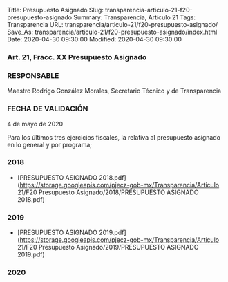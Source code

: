 Title: Presupuesto Asignado
Slug: transparencia-articulo-21-f20-presupuesto-asignado
Summary: Transparencia, Artículo 21
Tags: Transparencia
URL: transparencia/articulo-21/f20-presupuesto-asignado/
Save_As: transparencia/articulo-21/f20-presupuesto-asignado/index.html
Date: 2020-04-30 09:30:00
Modified: 2020-04-30 09:30:00


### Art. 21, Fracc. XX Presupuesto Asignado

### RESPONSABLE

Maestro Rodrigo González Morales, Secretario Técnico y de Transparencia

### FECHA DE VALIDACIÓN

4 de mayo de 2020

Para los últimos tres ejercicios fiscales, la relativa al presupuesto asignado en lo general y por programa;


### 2018


* [PRESUPUESTO ASIGNADO 2018.pdf](https://storage.googleapis.com/pjecz-gob-mx/Transparencia/Artículo 21/F20 Presupuesto Asignado/2018/PRESUPUESTO ASIGNADO 2018.pdf)


### 2019


* [PRESUPUESTO ASIGNADO 2019.pdf](https://storage.googleapis.com/pjecz-gob-mx/Transparencia/Artículo 21/F20 Presupuesto Asignado/2019/PRESUPUESTO ASIGNADO 2019.pdf)


### 2020


